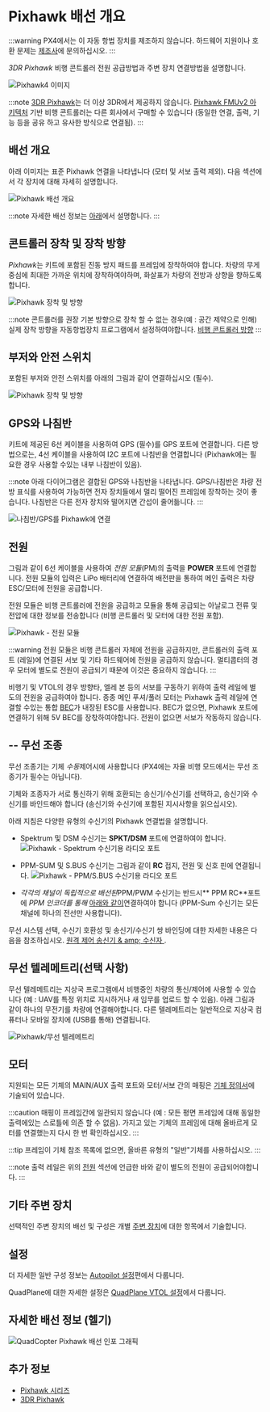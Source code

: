 # Pixhawk 배선 개요

:::warning PX4에서는 이 자동 항법 장치를 제조하지 않습니다. 하드웨어 지원이나 호환 문제는 [제조사](https://store.mrobotics.io/)에 문의하십시오.
:::

*3DR Pixhawk* 비행 콘트롤러 전원 공급방법과 주변 장치 연결방법을 설명합니다.

![Pixhawk4 이미지](../../assets/flight_controller/pixhawk1/pixhawk_logo_view.jpg)

:::note
[3DR Pixhawk](../flight_controller/pixhawk.md)는 더 이상 3DR에서 제공하지 않습니다. [Pixhawk FMUv2 아키텍처](../flight_controller/pixhawk_series.md) 기반 비행 콘트롤러는 다른 회사에서 구매할 수 있습니다 (동일한 연결, 출력, 기능 등을 공유 하고 유사한 방식으로 연결됨).
:::

## 배선 개요

아래 이미지는 표준 Pixhawk 연결을 나타냅니다 (모터 및 서보 출력 제외). 다음 섹션에서 각 장치에 대해 자세히 설명합니다.

![Pixhawk  배선 개요](../../assets/flight_controller/pixhawk1/pixhawk_wiring_overview.jpg)

:::note
자세한 배선 정보는 [아래](#detailed-wiring-infographic-copter)에서 설명합니다.
:::

## 콘트롤러 장착 및 장착 방향 

*Pixhawk*는 키트에 포함된 진동 방지 패드를 프레임에 장착하여야 합니다. 차량의 무게 중심에 최대한 가까운 위치에 장착하여야하며, 화살표가 차량의 전방과 상향을 향하도록 합니다.

![Pixhawk 장착 및 방향](../../assets/flight_controller/pixhawk1/pixhawk_3dr_mounting_and_foam.jpg)

:::note
콘트롤러를 권장 기본 방향으로 장착 할 수 없는 경우(예 : 공간 제약으로 인해) 실제 장착 방향을 자동항법장치 프로그램에서 설정하여야합니다. [비행 콘트롤러 방향](../config/flight_controller_orientation.md)
:::

## 부저와 안전 스위치

포함된 부저와 안전 스위치를 아래의 그림과 같이 연결하십시오 (필수).

![Pixhawk 장착 및 방향](../../assets/flight_controller/pixhawk1/pixhawk_3dr_buzzer_and_safety_switch.jpg)

## GPS와 나침반

키트에 제공된 6선 케이블을 사용하여 GPS (필수)를 GPS 포트에 연결합니다. 다른 방법으로는, 4선 케이블을 사용하여 I2C 포트에 나침반을 연결합니다 (Pixhawk에는 필요한 경우 사용할 수있는 내부 나침반이 있음).

:::note
아래 다이어그램은 결합된 GPS와 나침반을 나타냅니다. GPS/나침반은 차량 전방 표식를 사용하여 가능하면 전자 장치들에서 멀리 떨어진 프레임에 장착하는 것이 좋습니다. 나침반은 다른 전자 장치와 떨어지면 간섭이 줄어듦니다.
:::

![나침반/GPS를 Pixhawk에 연결](../../assets/flight_controller/pixhawk1/pixhawk_3dr_compass_gps.jpg)

## 전원 

그림과 같이 6선 케이블을 사용하여 *전원 모듈*(PM)의 출력을 **POWER** 포트에 연결합니다. 전원 모듈의 입력은 LiPo 배터리에 연결하여 배전판을 통하여 메인 출력은 차량 ESC/모터에 전원을 공급합니다.

전원 모듈은 비행 콘트롤러에 전원을 공급하고 모듈을 통해 공급되는 아날로그 전류 및 전압에 대한 정보를 전송합니다 (비행 콘트롤러 및 모터에 대한 전원 포함).

![Pixhawk - 전원 모듈](../../assets/flight_controller/pixhawk1/pixhawk_3dr_power_module.jpg)

:::warning
전원 모듈은 비행 콘트롤러 자체에 전원을 공급하지만, 콘트롤러의 출력 포트 (레일)에 연결된 서보 및 기타 하드웨어에 전원을 공급하지 않습니다. 멀티콥터의 경우 모터에 별도로 전원이 공급되기 때문에 이것은 중요하지 않습니다.
:::

비행기 및 VTOL의 경우 방향타, 엘레 본 등의 서보를 구동하기 위하여 출력 레일에 별도의 전원을 공급하여야 합니다. 종종 메인 푸셔/풀러 모터는 Pixhawk 출력 레일에 연결할 수있는 통합 [BEC](https://en.wikipedia.org/wiki/Battery_eliminator_circuit)가 내장된 ESC를 사용합니다. BEC가 없으면, Pixhawk 포트에 연결하기 위해 5V BEC를 장찫하여야합니다. 전원이 없으면 서보가 작동하지 않습니다.

<!-- It would be good to have real example of this powering -->

## -- 무선 조종

무선 조종기는 기체 *수동*제어시에 사용합니다 (PX4에는 자율 비행 모드에서는 무선 조종기가 필수는 아닙니다).

기체와 조종자가 서로 통신하기 위해 호환되는 송신기/수신기를 선택하고, 송신기와 수신기를 바인드해야 합니다 (송신기와 수신기에 포함된 지시사항을 읽으십시오).

아래 지침은 다양한 유형의 수신기의 Pixhawk 연결법을 설명합니다.

- Spektrum 및 DSM 수신기는 **SPKT/DSM** 포트에 연결하여야 합니다. ![Pixhawk  - Spektrum 수신기용 라디오 포트](../../assets/flight_controller/pixhawk1/pixhawk_3dr_receiver_spektrum.jpg)

- PPM-SUM 및 S.BUS 수신기는 그림과 같이 **RC** 접지, 전원 및 신호 핀에 연결됩니다. ![Pixhawk  - PPM/S.BUS 수신기용 라디오 포트](../../assets/flight_controller/pixhawk1/pixhawk_3dr_receiver_ppm_sbus.jpg)

- *각각의 채널이 독립적으로 배선된*PPM/PWM 수신기는 반드시** PPM RC**포트에 *PPM 인코더를 통해* [아래와 같이](http://www.getfpv.com/radios/radio-accessories/holybro-ppm-encoder-module.html)연결하여야 합니다 (PPM-Sum 수신기는 모든 채널에 하나의 전선만 사용합니다).

무선 시스템 선택, 수신기 호환성 및 송신기/수신기 쌍 바인딩에 대한 자세한 내용은 다음을 참조하십시오. [ 원격 제어 송신기 & amp; 수신자 ](../getting_started/rc_transmitter_receiver.md).

## 무선 텔레메트리(선택 사항)

무선 텔레메트리는 지상국 프로그램에서 비행중인 차량의 통신/제어에 사용할 수 있습니다 (예 : UAV를 특정 위치로 지시하거나 새 임무를 업로드 할 수 있음). 아래 그림과 같이 하나의 무전기를 차량에 연결해야합니다. 다른 텔레메트리는 일반적으로 지상국 컴퓨터나 모바일 장치에 (USB를 통해) 연결됩니다.

![Pixhawk/무선 텔레메트리](../../assets/flight_controller/pixhawk1/pixhawk_3dr_telemetry_radio.jpg)

<!-- what configuration is required once you've set up a radio) -->

## 모터

지원되는 모든 기체의 MAIN/AUX 출력 포트와 모터/서보 간의 매핑은 [기체 정의서](../airframes/airframe_reference.md)에 기술되어 있습니다.

:::caution
매핑이 프레임간에 일관되지 않습니다 (예 : 모든 평면 프레임에 대해 동일한 출력에있는 스로틀에 의존 할 수 없음). 가지고 있는 기체의 프레임에 대해 올바르게 모터를 연결했는지 다시 한 번 확인하십시오.
:::

:::tip
프레임이 기체 참조 목록에 없으면, 올바른 유형의 "일반"기체를 사용하십시오.
:::

:::note
출력 레일은 위의 [전원](#power) 섹션에 언급한 바와 같이 별도의 전원이 공급되어야합니다.
:::

<!-- INSERT image of the motor AUX/MAIN ports? -->

## 기타 주변 장치

선택적인 주변 장치의 배선 및 구성은 개별 [주변 장치](../peripherals/README.md)에 대한 항목에서 기술합니다.

## 설정

더 자세한 일반 구성 정보는 [Autopilot 설정](../config/README.md)편에서 다룹니다.

QuadPlane에 대한 자세한 설정은 [QuadPlane VTOL 설정](../config_vtol/vtol_quad_configuration.md)에서 다룹니다.

<!-- what about config of other vtol types and plane. Do the instructions in these ones above apply for tailsitters etc? -->

## 자세한 배선 정보 (헬기)

![QuadCopter Pixhawk 배선 인포 그래픽](../../assets/flight_controller/pixhawk1/pixhawk_infographic2.jpg)

## 추가 정보

- [Pixhawk 시리즈](../flight_controller/pixhawk_series.md)
- [3DR Pixhawk](../flight_controller/pixhawk.md)